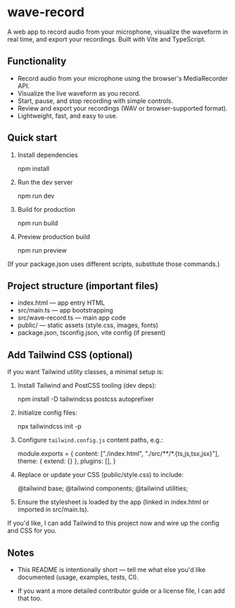 # wave-record

A web app to record audio from your microphone, visualize the waveform in real time, and export your recordings. Built with Vite and TypeScript.

## Functionality

- Record audio from your microphone using the browser's MediaRecorder API.
- Visualize the live waveform as you record.
- Start, pause, and stop recording with simple controls.
- Review and export your recordings (WAV or browser-supported format).
- Lightweight, fast, and easy to use.

## Quick start

1. Install dependencies

   npm install

2. Run the dev server

   npm run dev

3. Build for production

   npm run build

4. Preview production build

   npm run preview

(If your package.json uses different scripts, substitute those commands.)

## Project structure (important files)

- index.html — app entry HTML
- src/main.ts — app bootstrapping
- src/wave-record.ts — main app code
- public/ — static assets (style.css, images, fonts)
- package.json, tsconfig.json, vite config (if present)

## Add Tailwind CSS (optional)

If you want Tailwind utility classes, a minimal setup is:

1. Install Tailwind and PostCSS tooling (dev deps):

   npm install -D tailwindcss postcss autoprefixer

2. Initialize config files:

   npx tailwindcss init -p

3. Configure `tailwind.config.js` content paths, e.g.:

   module.exports = {
     content: ["./index.html", "./src/**/*.{ts,js,tsx,jsx}"],
     theme: { extend: {} },
     plugins: [],
   }

4. Replace or update your CSS (public/style.css) to include:

   @tailwind base;
   @tailwind components;
   @tailwind utilities;

5. Ensure the stylesheet is loaded by the app (linked in index.html or imported in src/main.ts).

If you'd like, I can add Tailwind to this project now and wire up the config and CSS for you.

## Notes

- This README is intentionally short — tell me what else you'd like documented (usage, examples, tests, CI).

- If you want a more detailed contributor guide or a license file, I can add that too.
